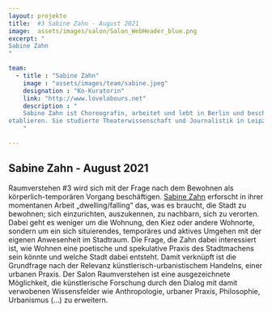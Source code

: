 ```yaml
---
layout: projekte
title:  #3 Sabine Zahn - August 2021
image:  assets/images/salon/Salon_WebHeader_blue.png
excerpt: "
Sabine Zahn
"

team:
  - title : "Sabine Zahn"
    image : "assets/images/team/sabine.jpeg"
    designation : "Ko-Kuratorin"
    link: "http://www.lovelabours.net"
    description : "
    Sabine Zahn ist Choreografin, arbeitet und lebt in Berlin und beschäftigt sich in ihrer künstlerischen Arbeit mit der gegenseitigen Einflussnahme zwischen Körpern und ihren Umwelten, häufig dem urbanen Raum. Sie arbeitet eng mit verschiedenen Disziplinen zusammen und sucht neue Beziehungen zwischen Kunst und Gesellschaftsbildung zu
etablieren. Sie studierte Theaterwissenschaft und Journalistik in Leipzig, Schauspiel und Bewegungstheater an der Scuola Teatro Dimitri im Tessin und war postgraduate Stipendiatin bei Zadek/Stromberg.
    " 

---
```

## Sabine Zahn - August 2021

Raumverstehen #3 wird sich mit der Frage nach dem Bewohnen als körperlich-temporären Vorgang beschäftigen. [Sabine Zahn](http://www.lovelabours.net) erforscht in ihrer momentanen Arbeit „dwelling/falling“ das, was es braucht, die Stadt zu bewohnen; sich einzurichten, auszukennen, zu nachbarn, sich zu verorten. Dabei geht es weniger um die Wohnung, den Kiez oder andere Wohnorte, sondern um ein sich situierendes, temporäres und aktives Umgehen mit der eigenen Anwesenheit im Stadtraum. Die Frage, die Zahn dabei interessiert ist, wie Wohnen eine poetische und spekulative Praxis des Stadtmachens sein könnte und welche Stadt dabei entsteht. Damit verknüpft ist die Grundfrage nach der Relevanz künstlerisch-urbanistischem Handelns, einer urbanen Praxis. Der Salon Raumverstehen ist eine ausgezeichnete Möglichkeit, die künstlerische Forschung durch   den Dialog mit damit verwobenen Wissensfelder wie Anthropologie, urbaner Praxis, Philosophie, Urbanismus (…) zu erweitern.

